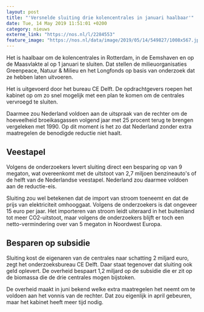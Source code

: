 ```yaml
---
layout: post
title: "'Versnelde sluiting drie kolencentrales in januari haalbaar'"
date: Tue, 14 May 2019 11:51:01 +0200
category: nieuws
externe_link: "https://nos.nl/l/2284553"
feature_image: "https://nos.nl/data/image/2019/05/14/549827/1008x567.jpg"
---
```


<p>Het is haalbaar om de kolencentrales in Rotterdam, in de Eemshaven en op de Maasvlakte al op 1 januari te sluiten. Dat stellen de milieuorganisaties Greenpeace, Natuur &amp; Milieu en het Longfonds op basis van onderzoek dat ze hebben laten uitvoeren.</p>
<p>Het is uitgevoerd door het bureau CE Delft. De opdrachtgevers roepen het kabinet op om zo snel mogelijk met een plan te komen om de centrales vervroegd te sluiten.</p>
<p>Daarmee zou Nederland voldoen aan de uitspraak van de rechter om de hoeveelheid broeikasgassen volgend jaar met 25 procent terug te brengen vergeleken met 1990. Op dit moment is het zo dat Nederland zonder extra maatregelen de benodigde reductie niet haalt.</p>
<h2>Veestapel</h2>
<p>Volgens de onderzoekers levert sluiting direct een besparing op van 9 megaton, wat overeenkomt met de uitstoot van 2,7 miljoen benzineauto's of de helft van de Nederlandse veestapel. Nederland zou daarmee voldoen aan de reductie-eis.</p>
<p>Sluiting zou wel betekenen dat de import van stroom toeneemt en dat de prijs van elektriciteit omhooggaat. Volgens de onderzoekers is dat ongeveer 15 euro per jaar. Het importeren van stroom leidt uiteraard in het buitenland tot meer CO2-uitstoot, maar volgens de onderzoekers blijft er toch een netto-vermindering over van 5 megaton in Noordwest Europa.</p>
<h2>Besparen op subsidie</h2>
<p>Sluiting kost de eigenaren van de centrales naar schatting 2 miljard euro, zegt het onderzoeksbureau CE Delft. Daar staat tegenover dat sluiting ook geld oplevert. De overheid bespaart 1,2 miljard op de subsidie die er zit op de biomassa die de drie centrales mogen bijstoken.</p>
<p>De overheid maakt in juni bekend welke extra maatregelen het neemt om te voldoen aan het vonnis van de rechter. Dat zou eigenlijk in april gebeuren, maar het kabinet heeft meer tijd nodig.</p>
